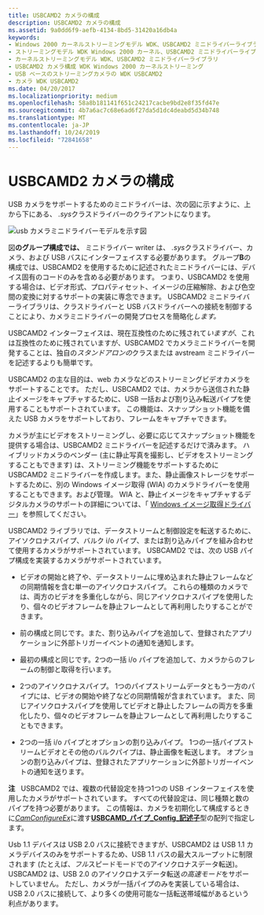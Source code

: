 ```yaml
---
title: USBCAMD2 カメラの構成
description: USBCAMD2 カメラの構成
ms.assetid: 9a0dd6f9-aefb-4134-8bd5-31420a16db4a
keywords:
- Windows 2000 カーネルストリーミングモデル WDK、USBCAMD2 ミニドライバーライブラリ
- ストリーミングモデル WDK Windows 2000 カーネル、USBCAMD2 ミニドライバーライブラリ
- カーネルストリーミングモデル WDK、USBCAMD2 ミニドライバーライブラリ
- USBCAMD2 カメラ構成 WDK Windows 2000 カーネルストリーミング
- USB ベースのストリーミングカメラの WDK USBCAMD2
- カメラ WDK USBCAMD2
ms.date: 04/20/2017
ms.localizationpriority: medium
ms.openlocfilehash: 58a8b181141f651c24217cacbe9bd2e8f35fd47e
ms.sourcegitcommit: 4b7a6ac7c68e6ad6f27da5d1dc4deabd5d34b748
ms.translationtype: MT
ms.contentlocale: ja-JP
ms.lasthandoff: 10/24/2019
ms.locfileid: "72841658"
---
```

# <a name="usbcamd2-camera-configurations"></a>USBCAMD2 カメラの構成


USB カメラをサポートするためのミニドライバーは、次の図に示すように、上から下にある、 *.sys*クラスドライバーのクライアントになります。

![usb カメラミニドライバーモデルを示す図](images/usbimdev.png)

図**のグループ構成では、** ミニドライバー writer は、 *.sys*クラスドライバー、カメラ、および USB バスにインターフェイスする必要があります。 グループ**B**の構成では、USBCAMD2 を使用するために記述されたミニドライバーには、デバイス固有のコードのみを含める必要があります。 つまり、USBCAMD2 を使用する場合は、ビデオ形式、プロパティセット、イメージの圧縮解除、および色空間の変換に対するサポートの実装に専念できます。 USBCAMD2 ミニドライバーライブラリは、クラスドライバーと USB バスドライバーへの接続を制御することにより、カメラミニドライバーの開発プロセスを簡略化*します。*

USBCAMD2 インターフェイスは、現在互換性のために残されて*いますが*、これは互換性のために残されていますが、USBCAMD2 でカメラミニドライバーを開発することは、独自の*スタンドアロンの*クラスまたは avstream ミニドライバーを記述するよりも簡単です。

USBCAMD2 の主な目的は、web カメラなどのストリーミングビデオカメラをサポートすることです。 ただし、USBCAMD2 では、カメラから送信された静止イメージをキャプチャするために、USB 一括および割り込み転送パイプを使用することもサポートされています。 この機能は、スナップショット機能を備えた USB カメラをサポートしており、フレームをキャプチャできます。

カメラが主にビデオをストリーミングし、必要に応じてスナップショット機能を提供する場合は、USBCAMD2 ミニドライバーを記述するだけで済みます。 ハイブリッドカメラのベンダー (主に静止写真を撮影し、ビデオをストリーミングすることもできます) は、ストリーミング機能をサポートするために USBCAMD2 ミニドライバーを作成します。また、静止画像ストレージをサポートするために、別の Windows イメージ取得 (WIA) のカメラドライバーを使用することもできます。および管理。 WIA と、静止イメージをキャプチャするデジタルカメラのサポートの詳細については、「 [Windows イメージ取得ドライバー](https://docs.microsoft.com/windows-hardware/drivers/image/windows-image-acquisition-drivers)」を参照してください。

USBCAMD2 ライブラリでは、データストリームと制御設定を転送するために、アイソクロナスパイプ、バルク i/o パイプ、または割り込みパイプを組み合わせて使用するカメラがサポートされています。 USBCAMD2 では、次の USB パイプ構成を実装するカメラがサポートされています。

-   ビデオの開始と終了や、データストリームに埋め込まれた静止フレームなどの同期情報を含む単一のアイソクロナスパイプ。 これらの種類のカメラでは、両方のビデオを多重化しながら、同じアイソクロナスパイプを使用したり、個々のビデオフレームを静止フレームとして再利用したりすることができます。

-   前の構成と同じです。また、割り込みパイプを追加して、登録されたアプリケーションに外部トリガーイベントの通知を通知します。

-   最初の構成と同じです。2つの一括 i/o パイプを追加して、カメラからのフレームの制御と取得を行います。

-   2つのアイソクロナスパイプ。 1つのパイプストリームデータともう一方のパイプには、ビデオの開始や終了などの同期情報が含まれています。 また、同じアイソクロナスパイプを使用してビデオと静止したフレームの両方を多重化したり、個々のビデオフレームを静止フレームとして再利用したりすることもできます。

-   2つの一括 i/o パイプとオプションの割り込みパイプ。 1つの一括パイプストリームビデオとその他のバルクパイプは、静止画像を転送します。 オプションの割り込みパイプは、登録されたアプリケーションに外部トリガーイベントの通知を送ります。

**注**   USBCAMD2 では、複数の代替設定を持つ1つの USB インターフェイスを使用したカメラがサポートされています。 すべての代替設定は、同じ種類と数のパイプを持つ必要があります。 この情報は、カメラを初期化して構成するときに[*CamConfigureEx*](https://docs.microsoft.com/windows-hardware/drivers/ddi/usbcamdi/nc-usbcamdi-pcam_configure_routine_ex)に渡す[**USBCAMD\_パイプ\_Config\_記述子**](https://docs.microsoft.com/windows-hardware/drivers/ddi/usbcamdi/ns-usbcamdi-_pipe_config_descriptor)型の配列で指定します。

 

Usb 1.1 デバイスは USB 2.0 バスに接続できますが、USBCAMD2 は USB 1.1 カメラデバイスのみをサポートするため、USB 1.1 バスの最大スループットに制限されます (たとえば、*フル*スピードモードでのアイソクロナスデータ転送)。 USBCAMD2 は、USB 2.0 のアイソクロナスデータ転送*の高速モード*をサポートしていません。 ただし、カメラが一括パイプのみを実装している場合は、USB 2.0 バスに接続して、より多くの使用可能な一括転送帯域幅があるという利点があります。

 

 




